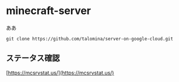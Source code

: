 # minecraft-server
ああ

   ```sh:
   git clone https://github.com/talomina/server-on-google-cloud.git
   ```

## ステータス確認
   [https://mcsrvstat.us/](https://mcsrvstat.us/)
